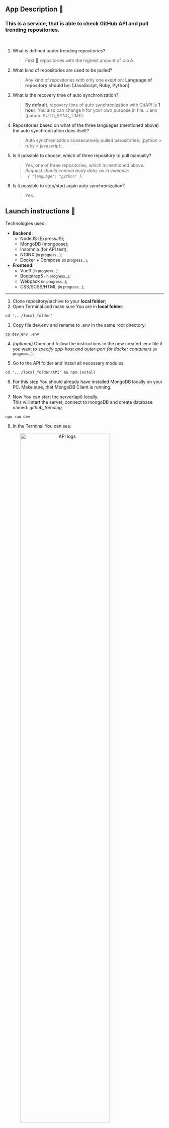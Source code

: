 ## App Description &#128196;

### <span style="text-align: center;">This is a service, that is able to check GitHub API and pull trending repositories.</span>

<br>

1. What is defined under trending repositories?

    >First &#128175; repositories with the highest amount of &#10032;&#10032;&#10032;.

2. What kind of repositories are used to be pulled?

    >Any kind of repositories with only one exeption: **Language of repository should be: [JavaScript, Ruby, Python]**

3. What is the recovery time of auto synchronization?

    >**By default**, recovery time of auto synchronization with GitAPI is **1 hour**. You also can change it for your own purpose in file: ./.env (param: AUTO_SYNC_TIME).

4. Repositories based on what of the three languages (mentioned above) the auto synchronization does itself?

    >Auto synchronization consecutively pulled perositories: [python > ruby > javascript].

5. Is it possible to choose, which of three repository to pull manually?

    >Yes, one of three repositories, which is mentioned above. <br>*Request should contain body data, as in example:<br> ```
    { "language": "python" }```*.

6. Is it possible to stop/start again auto synchronization?

    >Yes.

## Launch instructions &#128196;

Technologies used:

- **Backend**:
  - NodeJS (ExpressJS);
  - MongoDB (mongoose);
  - Insomnia (for API test);
  - NGINX <span style="font-size: smaller">(in progress...);</span>
  - Docker + Compose <span style="font-size: smaller">(in progress...);</span>
- **Frontend**:
  - Vue3 <span style="font-size: smaller">(in progress...);</span>
  - Bootstrap5 <span style="font-size: smaller">(in progress...);</span>
  - Webpack <span style="font-size: smaller">(in progress...);</span>
  - CSS/SCSS/HTML <span style="font-size: smaller">(in progress...);</span>

---

1. Clone repository/archive to your **local folder**;
2. Open Terminal and make sure You are in **local folder**:

```
cd '.../local_folder'
```

3. Copy file dev.env and rename to .env in the same root directory:

```
cp dev.env .env
```

4. *(optional)* Open and follow the instructions in the new created .env file if you want *to specify app-host and outer-port for docker containers* <span style="font-size: smaller">(in progress...);</span>

5. Go to the API folder and install all necessary modules:

```
cd '.../local_folder/API' && npm install
```

6. For this step You should already have installed MongoDB locally on your PC. Make sure, that MongoDB Client is running.

7. Now You can start the server(api) locally.<br>This will start the server, connect to mongoDB and create database named: *github_trending*

```
npm run dev
```

8. In the Terminal You can see:

<span align="center">
  <img src="./screenshots/ScrShot_1.png" width="75%" height="75%" alt='API logs'>
</span>

## API Endpoints &#128196;

1. **Test**:

    <span style="font-size: smaller">request:</span> -> ```http://localhost:3000/```<br>
    -> <span style="font-size: smaller">response (json):</span><br>
        <span align="center">
            <img src="./screenshots/ScrShot_2.png" width="50%" height="50%" alt='JSON response'>
        </span>

2. **Manually synchronization**. Should include body data with language of repositories to synchronization (described in point №5 at "*App description*"):

    <span style="font-size: smaller">request:</span> -> ```http://localhost:3000/api/v1/repos_sync```<br>
    -> <span style="font-size: smaller">response (json):</span><br>
        <span align="center">
            <img src="./screenshots/ScrShot_3.png" width="50%" height="50%" alt='JSON response'>
        </span>

3. **Get all pulled repositories**:

    <span style="font-size: smaller">request:</span> -> ```http://localhost:3000/api/v1/repos_all```<br>
    -> <span style="font-size: smaller">response (json):</span><br>
        <span align="center">
            <img src="./screenshots/ScrShot_4.png" width="50%" height="50%" alt='JSON response'>
        </span>

4. **Get an exact repository, specified by name or ID** (inner Git ID):

    <span style="font-size: smaller">request:</span> -> ```http://localhost:3000/api/v1/repos_single/:nameOrId```<br>
    -> <span style="font-size: smaller">response (json):</span><br>
        <span align="center">
            <img src="./screenshots/ScrShot_5.png" width="50%" height="50%" alt='JSON response'>
        </span>

5. **Stop server's auto synchronization**:

    <span style="font-size: smaller">request:</span> -> ```http://localhost:3000/api/v1/stop_auto_sync```<br>
    -> <span style="font-size: smaller">response (json):</span><br>
        <span align="center">
            <img src="./screenshots/ScrShot_6.png" width="50%" height="50%" alt='JSON response'>
        </span>
    <br>
    Note: if the auto synchronization is running You will receive a message, that: *Auto sync already enabled!*

6. **Manually start server's auto synchronization**:

    <span style="font-size: smaller">request:</span> -> ```http://localhost:3000/api/v1/start_auto_sync```<br>
    -> <span style="font-size: smaller">response (json):</span><br>
        <span align="center">
            <img src="./screenshots/ScrShot_7.png" width="50%" height="50%" alt='JSON response'>
        </span>
    <br>
    Note: if the auto synchronization is disabled You will receive a message, that: *Auto sync already disabled!*

## p.s

Frontend, Docker + Compose, NGINX: *in progress...*
